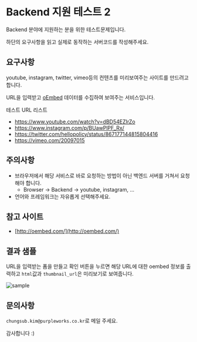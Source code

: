 # Backend 지원 테스트 2

Backend 분야에 지원하는 분을 위한 테스트문제입니다.

하단의 요구사항을 읽고 실제로 동작하는 서버코드를 작성해주세요.

## 요구사항

youtube, instagram, twitter, vimeo등의 컨텐츠를 미리보여주는 사이트를 만드려고합니다.

URL을 입력받고 [oEmbed](http://oembed.com/) 데이터를 수집하여 보여주는 서비스입니다.

테스트 URL 리스트

- https://www.youtube.com/watch?v=dBD54EZIrZo
- https://www.instagram.com/p/BUawPlPF_Rx/
- https://twitter.com/hellopolicy/status/867177144815804416
- https://vimeo.com/20097015

## 주의사항

- 브라우저에서 해당 서비스로 바로 요청하는 방법이 아닌 백엔드 서버를 거쳐서 요청해야 합니다.
  - Browser -> Backend -> youtube, instagram, ...
- 언어와 프레임워크는 자유롭게 선택해주세요.

## 참고 사이트

- [http://oembed.com/](http://oembed.com/)

## 결과 샘플

URL을 입력받는 폼을 만들고 확인 버튼을 누르면 해당 URL에 대한 oembed 정보를 출력하고 `html`값과 `thumbnail_url`은 미리보기로 보여줍니다.

![sample](oembed.png)

## 문의사항

`chungsub.kim@purpleworks.co.kr`로 메일 주세요.

감사합니다 :)
